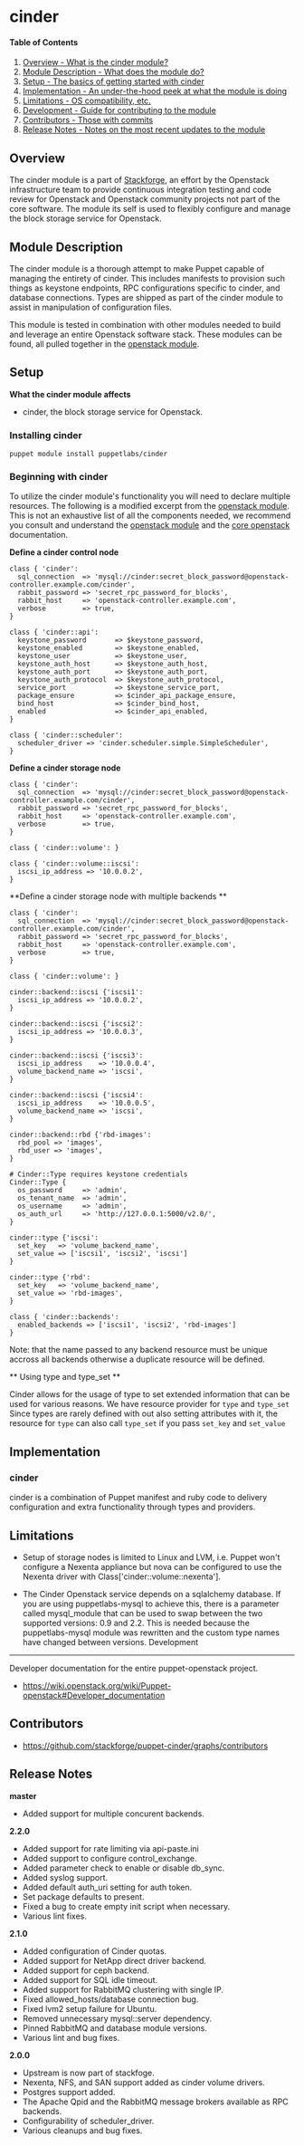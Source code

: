 cinder
=======

#### Table of Contents

1. [Overview - What is the cinder module?](#overview)
2. [Module Description - What does the module do?](#module-description)
3. [Setup - The basics of getting started with cinder](#setup)
4. [Implementation - An under-the-hood peek at what the module is doing](#implementation)
5. [Limitations - OS compatibility, etc.](#limitations)
6. [Development - Guide for contributing to the module](#development)
7. [Contributors - Those with commits](#contributors)
8. [Release Notes - Notes on the most recent updates to the module](#release-notes)

Overview
--------

The cinder module is a part of [Stackforge](https://github.com/stackfoge), an effort by the Openstack infrastructure team to provide continuous integration testing and code review for Openstack and Openstack community projects not part of the core software.  The module its self is used to flexibly configure and manage the block storage service for Openstack.

Module Description
------------------

The cinder module is a thorough attempt to make Puppet capable of managing the entirety of cinder.  This includes manifests to provision such things as keystone endpoints, RPC configurations specific to cinder, and database connections.  Types are shipped as part of the cinder module to assist in manipulation of configuration files.

This module is tested in combination with other modules needed to build and leverage an entire Openstack software stack.  These modules can be found, all pulled together in the [openstack module](https://github.com/stackfoge/puppet-openstack).

Setup
-----

**What the cinder module affects**

* cinder, the block storage service for Openstack.

### Installing cinder

    puppet module install puppetlabs/cinder

### Beginning with cinder

To utilize the cinder module's functionality you will need to declare multiple resources.  The following is a modified excerpt from the [openstack module](https://github.com/stackfoge/puppet-openstack).  This is not an exhaustive list of all the components needed, we recommend you consult and understand the [openstack module](https://github.com/stackforge/puppet-openstack) and the [core openstack](http://docs.openstack.org) documentation.

**Define a cinder control node**

```puppet
class { 'cinder':
  sql_connection  => 'mysql://cinder:secret_block_password@openstack-controller.example.com/cinder',
  rabbit_password => 'secret_rpc_password_for_blocks',
  rabbit_host     => 'openstack-controller.example.com',
  verbose         => true,
}

class { 'cinder::api':
  keystone_password       => $keystone_password,
  keystone_enabled        => $keystone_enabled,
  keystone_user           => $keystone_user,
  keystone_auth_host      => $keystone_auth_host,
  keystone_auth_port      => $keystone_auth_port,
  keystone_auth_protocol  => $keystone_auth_protocol,
  service_port            => $keystone_service_port,
  package_ensure          => $cinder_api_package_ensure,
  bind_host               => $cinder_bind_host,
  enabled                 => $cinder_api_enabled,
}

class { 'cinder::scheduler':
  scheduler_driver => 'cinder.scheduler.simple.SimpleScheduler',
}
```

**Define a cinder storage node**

```puppet
class { 'cinder':
  sql_connection  => 'mysql://cinder:secret_block_password@openstack-controller.example.com/cinder',
  rabbit_password => 'secret_rpc_password_for_blocks',
  rabbit_host     => 'openstack-controller.example.com',
  verbose         => true,
}

class { 'cinder::volume': }

class { 'cinder::volume::iscsi':
  iscsi_ip_address => '10.0.0.2',
}
```

**Define a cinder storage node with multiple backends **

```puppet
class { 'cinder':
  sql_connection  => 'mysql://cinder:secret_block_password@openstack-controller.example.com/cinder',
  rabbit_password => 'secret_rpc_password_for_blocks',
  rabbit_host     => 'openstack-controller.example.com',
  verbose         => true,
}

class { 'cinder::volume': }

cinder::backend::iscsi {'iscsi1':
  iscsi_ip_address => '10.0.0.2',
}

cinder::backend::iscsi {'iscsi2':
  iscsi_ip_address => '10.0.0.3',
}

cinder::backend::iscsi {'iscsi3':
  iscsi_ip_address    => '10.0.0.4',
  volume_backend_name => 'iscsi',
}

cinder::backend::iscsi {'iscsi4':
  iscsi_ip_address    => '10.0.0.5',
  volume_backend_name => 'iscsi',
}

cinder::backend::rbd {'rbd-images':
  rbd_pool => 'images',
  rbd_user => 'images',
}

# Cinder::Type requires keystone credentials
Cinder::Type {
  os_password     => 'admin',
  os_tenant_name  => 'admin',
  os_username     => 'admin',
  os_auth_url     => 'http://127.0.0.1:5000/v2.0/',
}

cinder::type {'iscsi':
  set_key   => 'volume_backend_name',
  set_value => ['iscsi1', 'iscsi2', 'iscsi']
}

cinder::type {'rbd':
  set_key   => 'volume_backend_name',
  set_value => 'rbd-images',
}

class { 'cinder::backends':
  enabled_backends => ['iscsi1', 'iscsi2', 'rbd-images']
}
```

Note: that the name passed to any backend resource must be unique accross all backends otherwise a duplicate resource will be defined.

** Using type and type_set **

Cinder allows for the usage of type to set extended information that can be used for various reasons. We have resource provider for ``type`` and ``type_set`` Since types are rarely defined with out also setting attributes with it, the resource for ``type`` can also call ``type_set`` if you pass ``set_key`` and ``set_value``


Implementation
--------------

### cinder

cinder is a combination of Puppet manifest and ruby code to delivery configuration and extra functionality through types and providers.

Limitations
------------

* Setup of storage nodes is limited to Linux and LVM, i.e. Puppet won't configure a Nexenta appliance but nova can be configured to use the Nexenta driver with Class['cinder::volume::nexenta'].

* The Cinder Openstack service depends on a sqlalchemy database. If you are using puppetlabs-mysql to achieve this, there is a parameter called mysql_module that can be used to swap between the two supported versions: 0.9 and 2.2. This is needed because the puppetlabs-mysql module was rewritten and the custom type names have changed between versions.
Development
-----------

Developer documentation for the entire puppet-openstack project.

* https://wiki.openstack.org/wiki/Puppet-openstack#Developer_documentation

Contributors
------------

* https://github.com/stackforge/puppet-cinder/graphs/contributors

Release Notes
-------------

**master**

* Added support for multiple concurent backends.

**2.2.0**

* Added support for rate limiting via api-paste.ini
* Added support to configure control_exchange.
* Added parameter check to enable or disable db_sync.
* Added syslog support.
* Added default auth_uri setting for auth token.
* Set package defaults to present.
* Fixed a bug to create empty init script when necessary.
* Various lint fixes.

**2.1.0**

* Added configuration of Cinder quotas.
* Added support for NetApp direct driver backend.
* Added support for ceph backend.
* Added support for SQL idle timeout.
* Added support for RabbitMQ clustering with single IP.
* Fixed allowed_hosts/database connection bug.
* Fixed lvm2 setup failure for Ubuntu.
* Removed unnecessary mysql::server dependency.
* Pinned RabbitMQ and database module versions.
* Various lint and bug fixes.

**2.0.0**

* Upstream is now part of stackfoge.
* Nexenta, NFS, and SAN support added as cinder volume drivers.
* Postgres support added.
* The Apache Qpid and the RabbitMQ message brokers available as RPC backends.
* Configurability of scheduler_driver.
* Various cleanups and bug fixes.
